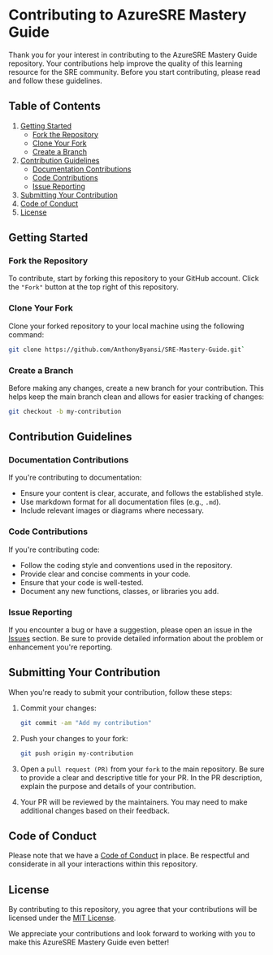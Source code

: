 # Contributing to AzureSRE Mastery Guide

Thank you for your interest in contributing to the AzureSRE Mastery Guide repository. Your contributions help improve the quality of this learning resource for the SRE community. Before you start contributing, please read and follow these guidelines.

## Table of Contents

1. [Getting Started](#getting-started)
   - [Fork the Repository](#fork-the-repository)
   - [Clone Your Fork](#clone-your-fork)
   - [Create a Branch](#create-a-branch)
2. [Contribution Guidelines](#contribution-guidelines)
   - [Documentation Contributions](#documentation-contributions)
   - [Code Contributions](#code-contributions)
   - [Issue Reporting](#issue-reporting)
3. [Submitting Your Contribution](#submitting-your-contribution)
4. [Code of Conduct](#code-of-conduct)
5. [License](#license)

## Getting Started

### Fork the Repository

To contribute, start by forking this repository to your GitHub account. Click the `"Fork"` button at the top right of this repository.

### Clone Your Fork

Clone your forked repository to your local machine using the following command:

```bash
git clone https://github.com/AnthonyByansi/SRE-Mastery-Guide.git`
```

### Create a Branch

Before making any changes, create a new branch for your contribution. This helps keep the main branch clean and allows for easier tracking of changes:

```bash
git checkout -b my-contribution
```

## Contribution Guidelines

### Documentation Contributions

If you're contributing to documentation:
- Ensure your content is clear, accurate, and follows the established style.
- Use markdown format for all documentation files (e.g., `.md`).
- Include relevant images or diagrams where necessary.

### Code Contributions

If you're contributing code:
- Follow the coding style and conventions used in the repository.
- Provide clear and concise comments in your code.
- Ensure that your code is well-tested.
- Document any new functions, classes, or libraries you add.

### Issue Reporting

If you encounter a bug or have a suggestion, please open an issue in the [Issues](https://github.com/AnthonyByansi/SRE-Mastery-Guide.git) section. Be sure to provide detailed information about the problem or enhancement you're reporting.

## Submitting Your Contribution

When you're ready to submit your contribution, follow these steps:

1. Commit your changes:
   ```bash
   git commit -am "Add my contribution"
   ```

2. Push your changes to your fork:
   ```bash
   git push origin my-contribution
   ```

3. Open a `pull request (PR)` from your `fork` to the main repository. Be sure to provide a clear and descriptive title for your PR. In the PR description, explain the purpose and details of your contribution.

4. Your PR will be reviewed by the maintainers. You may need to make additional changes based on their feedback.

## Code of Conduct

Please note that we have a [Code of Conduct](./CODE_OF_CONDUCT.md) in place. Be respectful and considerate in all your interactions within this repository.

## License

By contributing to this repository, you agree that your contributions will be licensed under the [MIT License](LICENSE.md).

We appreciate your contributions and look forward to working with you to make this AzureSRE Mastery Guide even better!
```
